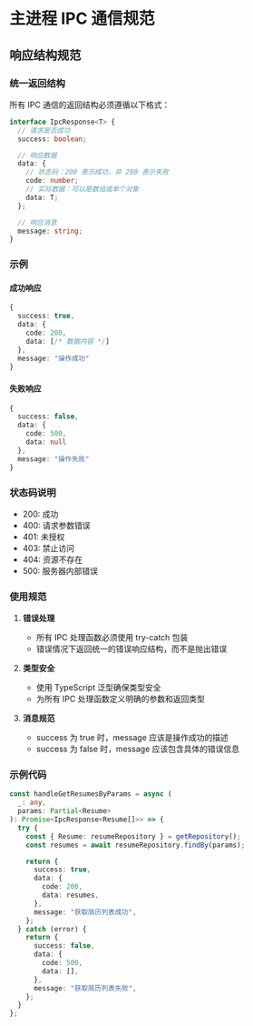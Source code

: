 # 主进程 IPC 通信规范

## 响应结构规范

### 统一返回结构

所有 IPC 通信的返回结构必须遵循以下格式：

```typescript
interface IpcResponse<T> {
  // 请求是否成功
  success: boolean;

  // 响应数据
  data: {
    // 状态码：200 表示成功，非 200 表示失败
    code: number;
    // 实际数据：可以是数组或单个对象
    data: T;
  };

  // 响应消息
  message: string;
}
```

### 示例

#### 成功响应

```typescript
{
  success: true,
  data: {
    code: 200,
    data: [/* 数据内容 */]
  },
  message: "操作成功"
}
```

#### 失败响应

```typescript
{
  success: false,
  data: {
    code: 500,
    data: null
  },
  message: "操作失败"
}
```

### 状态码说明

- 200: 成功
- 400: 请求参数错误
- 401: 未授权
- 403: 禁止访问
- 404: 资源不存在
- 500: 服务器内部错误

### 使用规范

1. **错误处理**

   - 所有 IPC 处理函数必须使用 try-catch 包装
   - 错误情况下返回统一的错误响应结构，而不是抛出错误

2. **类型安全**

   - 使用 TypeScript 泛型确保类型安全
   - 为所有 IPC 处理函数定义明确的参数和返回类型

3. **消息规范**
   - success 为 true 时，message 应该是操作成功的描述
   - success 为 false 时，message 应该包含具体的错误信息

### 示例代码

```typescript
const handleGetResumesByParams = async (
  _: any,
  params: Partial<Resume>
): Promise<IpcResponse<Resume[]>> => {
  try {
    const { Resume: resumeRepository } = getRepository();
    const resumes = await resumeRepository.findBy(params);

    return {
      success: true,
      data: {
        code: 200,
        data: resumes,
      },
      message: "获取简历列表成功",
    };
  } catch (error) {
    return {
      success: false,
      data: {
        code: 500,
        data: [],
      },
      message: "获取简历列表失败",
    };
  }
};
```
